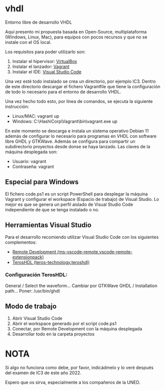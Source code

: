 # vhdl
Entorno libre de desarrollo VHDL

Aquí presento mi propuesta basada en Open-Source, multiplataforma (Windows, Linux, Mac), para equipos con pocos recursos y que no se instale con el OS local.

Los requisitos para poder utilizarlo son:
1. Instalar el hipervisor: [VirtualBox](https://www.virtualbox.org/wiki/Downloads)
2. Instalar el lanzador: [Vagrant](https://www.vagrantup.com/downloads)
3. Instalar el IDE: [Visual Studio Code](https://code.visualstudio.com) 

Una vez esté todo instalado se crea un directorio, por ejemplo IC3.
Dentro de este directorio descargar el fichero Vagrantfile que tiene la configuración de todo lo necesario para el entorno de desarrollo VHDL.

Una vez hecho todo esto, por línea de comandos, se ejecuta la siguiente instrucción:
* Linux/MAC: vagrant up
* Windows: C:\HashiCorp\Vagrant\bin\vagrant.exe up

En este momento se descarga e instala un sistema operativo Debian 11 además de configurar lo necesario para programas en VHDL con software libre GHDL y GTKWave. Además se configura para compartir un subdirectorio proyectos desde donse se haya lanzado.
Las claves de la máquina desplegada son:
* Usuario: vagrant
* Contraseña: vagrant

## Especial para Windows
El fichero code.ps1 es un script PowerShell para desplegar la máquina Vagrant y configurar el workspace (Espacio de trabajo) de Visual Studio.
Lo mejor es que se genera un perfil aislado de Visual Studio Code independiente de que se tenga instalado o no.

## Herramientas Visual Studio
Para el desarrollo recomiendo utilizar Visual Studio Code con los siguientes complementos:
* [Remote Development (ms-vscode-remote.vscode-remote-extensionpack)](https://marketplace.visualstudio.com/items?itemName=ms-vscode-remote.vscode-remote-extensionpack)
* [TerosHDL (teros-technology.teroshdl)](https://marketplace.visualstudio.com/items?itemName=teros-technology.teroshdl)

### Configuración TerosHDL:
General / Select the waveform... Cambiar por GTKWave
GHDL / Installation path... Poner: /usr/bin/ghdl

## Modo de trabajo
1. Abrir Visual Studio Code
2. Abrir el workspace generado por el script code.ps1
3. Conectar, por Remote Development con la máquina desplegada
4. Desarrollar todo en la carpeta proyectos

# NOTA
Si algo no funciona como debe, por favor, indicádmelo y lo veré después del examen de IC3 de este año 2022.

Espero que os sirva, especialmente a los compañeros de la UNED.
